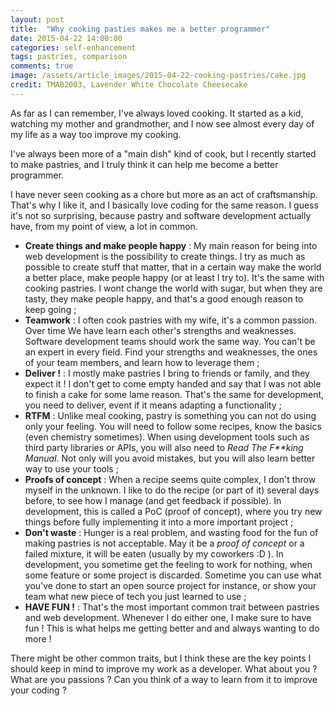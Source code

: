 ```yaml
---
layout: post
title:  "Why cooking pasties makes me a better programmer"
date: 2015-04-22 14:00:00
categories: self-enhancement
tags: pastries, comparison
comments: true
image: /assets/article_images/2015-04-22-cooking-pastries/cake.jpg
credit: TMAB2003, Lavender White Chocolate Cheesecake
---
```

As far as I can remember, I've always loved cooking. It started as a kid, watching my mother and grandmother, and I now see almost every day of my life as a way too improve my cooking.

I've always been more of a "main dish" kind of cook, but I recently started to make pastries, and I truly think it can help me become a better programmer.

I have never seen cooking as a chore but more as an act of craftsmanship. That's why I like it, and I basically love coding for the same reason. I guess it's not so surprising, because pastry and software development actually have, from my point of view, a lot in common.

- **Create things and make people happy** : My main reason for being into web development is the possibility to create things. I try as much as possible to create stuff that matter, that in a certain way make the world a better place, make people happy (or at least I try to). It's the same with cooking pastries. I wont change the world with sugar, but when they are tasty, they make people happy, and that's a good enough reason to keep going ;
- **Teamwork** : I often cook pastries with my wife, it's a common passion. Over time We have learn each other's strengths and weaknesses. Software development teams should work the same way. You can't be an expert in every field. Find your strengths and weaknesses, the ones of your team members, and learn how to leverage them ;
- **Deliver !** : I mostly make pastries I bring to friends or family, and they expect it ! I don't get to come empty handed and say that I was not able to finish a cake for some lame reason. That's the same for development, you need to deliver, event if it means adapting a functionality ;
- **RTFM** : Unlike meal cooking, pastry is something you can not do using only your feeling. You will need to follow some recipes, know the basics (even chemistry sometimes). When using development tools such as third party libraries or APIs, you will also need to _Read The F**king Manual_. Not only will you avoid mistakes, but you will also learn better way to use your tools ;
- **Proofs of concept** : When a recipe seems quite complex, I don't throw myself in the unknown. I like to do the recipe (or part of it) several days before, to see how I manage (and get feedback if possible). In development, this is called a PoC (proof of concept), where you try new things before fully implementing it into a more important project ; 
- **Don't waste** : Hunger is a real problem, and wasting food for the fun of making pastries is not acceptable. May it be a *proof of concept* or a failed mixture, it will be eaten (usually by my coworkers :D ). In development, you sometime get the feeling to work for nothing, when some feature or some project is discarded. Sometime you can use what you've done to start an open source project for instance, or show your team what new piece of tech you just learned to use ;
- **HAVE FUN !** : That's the most important common trait between pastries and web development. Whenever I do either one, I make sure to have fun ! This is what helps me getting better and and always wanting to do more !

There might be other common traits, but I think these are the key points I should keep in mind to improve my work as a developer. What about you ? What are you passions ? Can you think of a way to learn from it to improve your coding ?